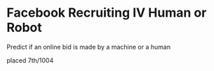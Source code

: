 # Facebook Recruiting IV Human or Robot
Predict if an online bid is made by a machine or a human


placed 7th/1004
